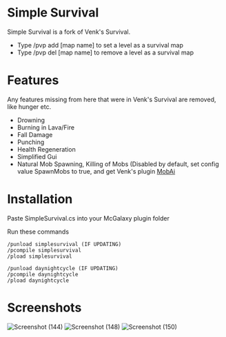 # Simple Survival
Simple Survival is a fork of Venk's Survival.

+ Type /pvp add [map name] to set a level as a survival map
+ Type /pvp del [map name] to remove a level as a survival map
# Features
Any features missing from here that were in Venk's Survival are removed, like hunger etc.
+ Drowning
+ Burning in Lava/Fire
+ Fall Damage
+ Punching
+ Health Regeneration
+ Simplified Gui
+ Natural Mob Spawning, Killing of Mobs (Disabled by default, set config value SpawnMobs to true, and get Venk's plugin [MobAi](https://github.com/ddinan/classicube-stuff/blob/master/MCGalaxy/Plugins/MobAI.cs)

# Installation
Paste SimpleSurvival.cs into your McGalaxy plugin folder

Run these commands
```
/punload simplesurvival (IF UPDATING)
/pcompile simplesurvival
/pload simplesurvival
```
```
/punload daynightcycle (IF UPDATING)
/pcompile daynightcycle
/pload daynightcycle
```

# Screenshots
![Screenshot (144)](https://github.com/morgana-x/Classicube-Simple-Survival/assets/89588301/25d7a9c0-d94e-4df4-b171-40d657e46a09)
![Screenshot (148)](https://github.com/morgana-x/Classicube-Simple-Survival/assets/89588301/6a6b0bd9-6bca-4fce-9445-f0e4b72987f2)
![Screenshot (150)](https://github.com/morgana-x/Classicube-Simple-Survival/assets/89588301/30217033-16dd-450f-8dd1-32f7621a241e)
